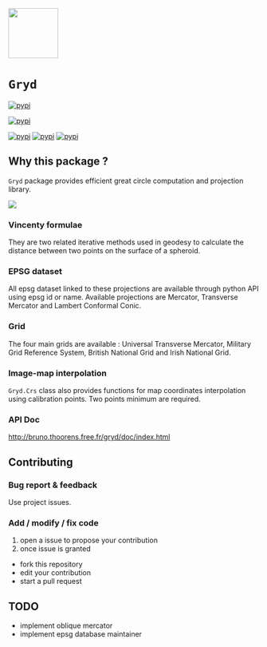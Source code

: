 <img src="http://bruno.thoorens.free.fr/img/gryd.png" height="100px" />

# `Gryd`
[![pypi](https://img.shields.io/pypi/l/Gryd.svg?style=flat-square)](http://bruno.thoorens.free.fr/licences/gryd.html)

[![pypi](https://img.shields.io/pypi/pyversions/Gryd.svg?style=flat-square)](https://pypi.python.org/pypi/Gryd)

[![pypi](https://img.shields.io/pypi/v/Gryd.svg?style=flat-square)](https://pypi.python.org/pypi/Gryd)
[![pypi](https://img.shields.io/pypi/dm/Gryd.svg?style=flat-square)](https://pypi.python.org/pypi/Gryd)
[![pypi](https://img.shields.io/badge/wheel-yes-brightgreen.svg?style=flat-square)](https://pypi.python.org/pypi/Gryd)

## Why this package ?
`Gryd` package provides efficient great circle computation and projection library.

<img src="https://assets.gratipay.com/gratipay.svg?etag=3tGiSB5Uw_0-oWiLLxAqpQ~~" href="https://gratipay.com/Gryd" />

### Vincenty formulae
They are two related iterative methods used in geodesy to calculate
the distance between two points on the surface of a spheroid.

### EPSG dataset
All epsg dataset linked to these projections are available through
python API using epsg id or name. Available projections are Mercator,
Transverse Mercator and Lambert Conformal Conic. 

### Grid
The four main grids are available : Universal Transverse Mercator,
Military Grid Reference System, British National Grid and Irish
National Grid.

### Image-map interpolation

`Gryd.Crs` class also provides functions for map coordinates
interpolation using calibration points. Two points minimum are
required.

### API Doc
http://bruno.thoorens.free.fr/gryd/doc/index.html

## Contributing
### Bug report & feedback
Use project issues.

### Add / modify / fix code
1. open a issue to propose your contribution
2. once issue is granted
  + fork this repository
  + edit your contribution
  + start a pull request

## TODO
+ implement oblique mercator
+ implement epsg database maintainer
